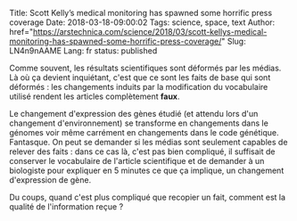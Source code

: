 Title: Scott Kelly’s medical monitoring has spawned some horrific press coverage
Date: 2018-03-18-09:00:02
Tags: science, space, text
Author: href="https://arstechnica.com/science/2018/03/scott-kellys-medical-monitoring-has-spawned-some-horrific-press-coverage/"
Slug: LN4n9nAAME
Lang: fr
status: published

Comme souvent, les résultats scientifiques sont déformés par les médias. Là où ça devient inquiétant,
c'est que ce sont les faits de base qui sont déformés : les changements induits par la modification du vocabulaire utilisé rendent les articles complètement **faux**.

Le changement d'expression des gènes étudié (et attendu lors d'un changement d'environnement) se transforme en changements
dans le génomes voir même carrément en changements dans le code génétique. Fantasque.
On peut se demander si les médias sont seulement capables de relever des faits : dans ce cas là, c'est pas bien compliqué,
il suffisait de conserver le vocabulaire de l'article scientifique et de demander à un biologiste
pour expliquer en 5 minutes ce que ça implique, un changement d'expression de gène.

Du coups, quand c'est plus compliqué que recopier un fait, comment est la qualité de l'information reçue ?
